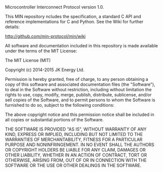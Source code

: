 Microcontroller Interconnect Protocol version 1.0.

This MIN repository ncludes the specification, a standard C API and
reference implementations for C and Python. See the Wiki for further
details:

http://github.com/min-protocol/min/wiki

All software and documentation included in this repository is made
available under the terms of the MIT License:

The MIT License (MIT)

Copyright (c) 2014-2015 JK Energy Ltd.

Permission is hereby granted, free of charge, to any person obtaining a copy
of this software and associated documentation files (the "Software"), to deal
in the Software without restriction, including without limitation the rights
to use, copy, modify, merge, publish, distribute, sublicense, and/or sell
copies of the Software, and to permit persons to whom the Software is
furnished to do so, subject to the following conditions:

The above copyright notice and this permission notice shall be included in
all copies or substantial portions of the Software.

THE SOFTWARE IS PROVIDED "AS IS", WITHOUT WARRANTY OF ANY KIND, EXPRESS OR
IMPLIED, INCLUDING BUT NOT LIMITED TO THE WARRANTIES OF MERCHANTABILITY,
FITNESS FOR A PARTICULAR PURPOSE AND NONINFRINGEMENT. IN NO EVENT SHALL THE
AUTHORS OR COPYRIGHT HOLDERS BE LIABLE FOR ANY CLAIM, DAMAGES OR OTHER
LIABILITY, WHETHER IN AN ACTION OF CONTRACT, TORT OR OTHERWISE, ARISING FROM,
OUT OF OR IN CONNECTION WITH THE SOFTWARE OR THE USE OR OTHER DEALINGS IN
THE SOFTWARE.

